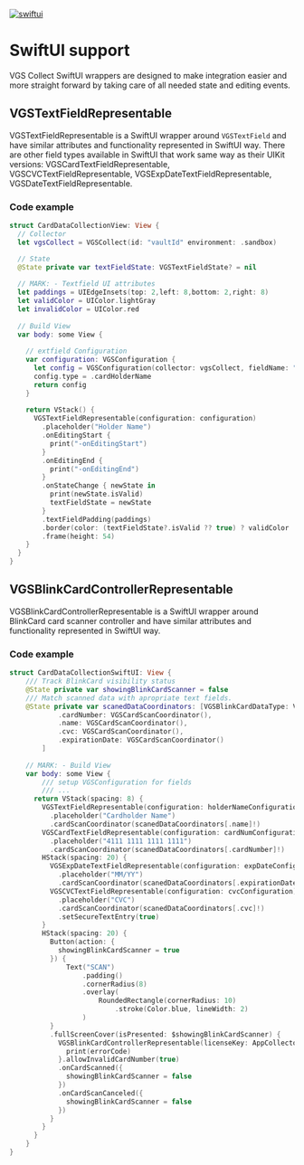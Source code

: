 [![swiftui](https://img.shields.io/badge/SwiftUI-524520?logo=swift)]()

# SwiftUI support

VGS Collect SwiftUI wrappers are designed to make integration easier and more straight forward by taking care of all needed state and editing events.

## VGSTextFieldRepresentable
VGSTextFieldRepresentable is a SwiftUI wrapper around `VGSTextField` and have similar attributes and functionality represented in SwiftUI way. There are other field types available in SwiftUI that work same way as their UIKit versions: VGSCardTextFieldRepresentable, VGSCVCTextFieldRepresentable, VGSExpDateTextFieldRepresentable, VGSDateTextFieldRepresentable.

### Code example

```swift
struct CardDataCollectionView: View {
  // Collector
  let vgsCollect = VGSCollect(id: "vaultId" environment: .sandbox)

  // State
  @State private var textFieldState: VGSTextFieldState? = nil
  
  // MARK: - Textfield UI attributes
  let paddings = UIEdgeInsets(top: 2,left: 8,bottom: 2,right: 8)
  let validColor = UIColor.lightGray
  let invalidColor = UIColor.red
      
  // Build View
  var body: some View {
    
    // extfield Configuration
    var configuration: VGSConfiguration {
      let config = VGSConfiguration(collector: vgsCollect, fieldName: "name")
      config.type = .cardHolderName
      return config
    }
    
    return VStack() {
      VGSTextFieldRepresentable(configuration: configuration)
        .placeholder("Holder Name")
        .onEditingStart {
          print("-onEditingStart")
        }
        .onEditingEnd {
          print("-onEditingEnd")
        }
        .onStateChange { newState in
          print(newState.isValid)
          textFieldState = newState
        }
        .textFieldPadding(paddings)
        .border(color: (textFieldState?.isValid ?? true) ? validColor : invalidColor, lineWidth: 1)
        .frame(height: 54)
    }
  }
}
```

## VGSBlinkCardControllerRepresentable
VGSBlinkCardControllerRepresentable is a SwiftUI wrapper around BlinkCard card scanner controller and have similar attributes and functionality represented in SwiftUI way.

### Code example

```swift
struct CardDataCollectionSwiftUI: View {
    /// Track BlinkCard visibility status
    @State private var showingBlinkCardScanner = false
    /// Match scanned data with apropriate text fields.
    @State private var scanedDataCoordinators: [VGSBlinkCardDataType: VGSCardScanCoordinator] = [
            .cardNumber: VGSCardScanCoordinator(),
            .name: VGSCardScanCoordinator(),
            .cvc: VGSCardScanCoordinator(),
            .expirationDate: VGSCardScanCoordinator()
        ]
         
    // MARK: - Build View
    var body: some View {
        /// setup VGSConfiguration for fields 
        /// ...
      return VStack(spacing: 8) {
        VGSTextFieldRepresentable(configuration: holderNameConfiguration)
          .placeholder("Cardholder Name")
          .cardScanCoordinator(scanedDataCoordinators[.name]!)
        VGSCardTextFieldRepresentable(configuration: cardNumConfiguration)
          .placeholder("4111 1111 1111 1111")
          .cardScanCoordinator(scanedDataCoordinators[.cardNumber]!)
        HStack(spacing: 20) {
          VGSExpDateTextFieldRepresentable(configuration: expDateConfiguration)
            .placeholder("MM/YY")
            .cardScanCoordinator(scanedDataCoordinators[.expirationDate]!)
          VGSCVCTextFieldRepresentable(configuration: cvcConfiguration)
            .placeholder("CVC")
            .cardScanCoordinator(scanedDataCoordinators[.cvc]!)
            .setSecureTextEntry(true)
        }
        HStack(spacing: 20) {
          Button(action: {
            showingBlinkCardScanner = true
          }) {
              Text("SCAN")
                  .padding()
                  .cornerRadius(8)
                  .overlay(
                      RoundedRectangle(cornerRadius: 10)
                          .stroke(Color.blue, lineWidth: 2)
                  )
          }
          .fullScreenCover(isPresented: $showingBlinkCardScanner) {
            VGSBlinkCardControllerRepresentable(licenseKey: AppCollectorConfiguration.shared.blinkCardLicenseKey!, dataCoordinators: scanedDataCoordinators) { (errorCode) in
              print(errorCode)
            }.allowInvalidCardNumber(true)
            .onCardScanned({
              showingBlinkCardScanner = false
            })
            .onCardScanCanceled({
              showingBlinkCardScanner = false
            })
          }
        }
      }
    }
}
```
